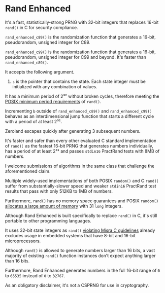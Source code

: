 # Rand Enhanced

It's a fast, statistically-strong PRNG with 32-bit integers that replaces 16-bit `rand()` in C for security compliance.

`rand_enhanced_c89()` is the randomization function that generates a 16-bit, pseudorandom, unsigned integer for C89.

`rand_enhanced_c99()` is the randomization function that generates a 16-bit, pseudorandom, unsigned integer for C99 and beyond. It's faster than `rand_enhanced_c89()`.

It accepts the following argument.

1. `s` is the pointer that contains the state. Each state integer must be initialized with any combination of values.

It has a minimum period of 2³² without broken cycles, therefore meeting the [POSIX minimum period requirements](https://pubs.opengroup.org/onlinepubs/9699919799/functions/rand.html) of `rand()`.

Incrementing `b` outside of `rand_enhanced_c89()` and `rand_enhanced_c99()` behaves as an interdimensional jump function that starts a different cycle with a period of at least 2³².

Zeroland escapes quickly after generating 3 subsequent numbers.

It's faster and safer than every other evaluated C standard implementation of `rand()` as the fastest 16-bit PRNG that generates numbers individually, has a period of at least 2³² and passes `stdin16` PractRand tests with 8MB of numbers.

I welcome submissions of algorithms in the same class that challenge the aforementioned claim.

Multiple widely-used implementations of both POSIX `random()` and C `rand()` suffer from substantially-slower speed and weaker `stdin16` PractRand test results that pass with only 512KB to 1MB of numbers.

Furthermore, `rand()` has no memory space guarantees and POSIX `random()` [allocates a large amount of memory](https://man7.org/linux/man-pages/man3/random.3.html#DESCRIPTION) with 31 `long` integers.

Although Rand Enhanced is built specifically to replace `rand()` in C, it's still portable to other programming languages.

It uses 32-bit state integers as `rand()` [violating Misra C guidelines](https://www.mathworks.com/help/bugfinder/ref/misrac2023rule21.24.html) already excludes usage in embedded systems that have 8-bit and 16-bit microprocessors.

Although `rand()` is allowed to generate numbers larger than 16 bits, a vast majority of existing `rand()` function instances don't expect anything larger than 16 bits.

Furthermore, Rand Enhanced generates numbers in the full 16-bit range of `0` to `65535` instead of `0` to `32767`.

As an obligatory disclaimer, it's not a CSPRNG for use in cryptography.
